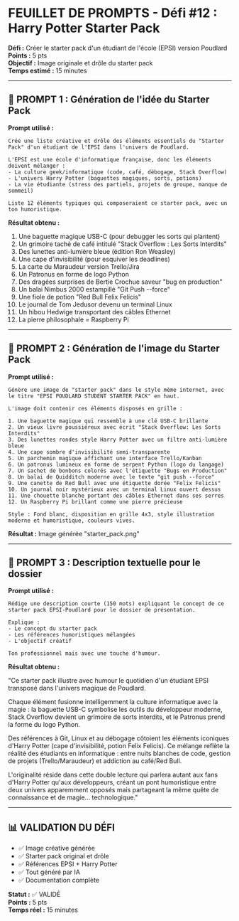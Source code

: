 # FEUILLET DE PROMPTS - Défi #12 : Harry Potter Starter Pack

**Défi :** Créer le starter pack d'un étudiant de l'école (EPSI) version Poudlard  
**Points :** 5 pts  
**Objectif :** Image originale et drôle du starter pack  
**Temps estimé :** 15 minutes

---

## 🎯 PROMPT 1 : Génération de l'idée du Starter Pack

**Prompt utilisé :**
```
Crée une liste créative et drôle des éléments essentiels du "Starter Pack" d'un étudiant de l'EPSI dans l'univers de Poudlard. 

L'EPSI est une école d'informatique française, donc les éléments doivent mélanger :
- La culture geek/informatique (code, café, débogage, Stack Overflow)
- L'univers Harry Potter (baguettes magiques, sorts, potions)
- La vie étudiante (stress des partiels, projets de groupe, manque de sommeil)

Liste 12 éléments typiques qui composeraient ce starter pack, avec un ton humoristique.
```

**Résultat obtenu :**
1. Une baguette magique USB-C (pour debugger les sorts qui plantent)
2. Un grimoire taché de café intitulé "Stack Overflow : Les Sorts Interdits"
3. Des lunettes anti-lumière bleue (édition Ron Weasley)
4. Une cape d'invisibilité (pour esquiver les deadlines)
5. La carte du Maraudeur version Trello/Jira
6. Un Patronus en forme de logo Python
7. Des dragées surprises de Bertie Crochue saveur "bug en production"
8. Un balai Nimbus 2000 estampillé "Git Push --force"
9. Une fiole de potion "Red Bull Felix Felicis"
10. Le journal de Tom Jedusor devenu un terminal Linux
11. Un hibou Hedwige transportant des câbles Ethernet
12. La pierre philosophale = Raspberry Pi

---

## 🎯 PROMPT 2 : Génération de l'image du Starter Pack

**Prompt utilisé :**
```
Génère une image de "starter pack" dans le style mème internet, avec le titre "EPSI POUDLARD STUDENT STARTER PACK" en haut.

L'image doit contenir ces éléments disposés en grille :

1. Une baguette magique qui ressemble à une clé USB-C brillante
2. Un vieux livre poussiéreux avec écrit "Stack Overflow: Les Sorts Interdits" 
3. Des lunettes rondes style Harry Potter avec un filtre anti-lumière bleue
4. Une cape sombre d'invisibilité semi-transparente
5. Un parchemin magique affichant une interface Trello/Kanban
6. Un patronus lumineux en forme de serpent Python (logo du langage)
7. Un sachet de bonbons colorés avec l'étiquette "Bugs en Production"
8. Un balai de Quidditch moderne avec le texte "git push --force"
9. Une canette de Red Bull avec une étiquette dorée "Felix Felicis"
10. Un journal noir mystérieux avec un terminal Linux ouvert dessus
11. Une chouette blanche portant des câbles Ethernet dans ses serres
12. Un Raspberry Pi brillant comme une pierre précieuse

Style : Fond blanc, disposition en grille 4x3, style illustration moderne et humoristique, couleurs vives.
```

**Résultat :** Image générée "starter_pack.png"

---

## 🎯 PROMPT 3 : Description textuelle pour le dossier

**Prompt utilisé :**
```
Rédige une description courte (150 mots) expliquant le concept de ce starter pack EPSI-Poudlard pour le dossier de présentation. 

Explique :
- Le concept du starter pack
- Les références humoristiques mélangées
- L'objectif créatif

Ton professionnel mais avec une touche d'humour.
```

**Résultat obtenu :**

"Ce starter pack illustre avec humour le quotidien d'un étudiant EPSI transposé dans l'univers magique de Poudlard. 

Chaque élément fusionne intelligemment la culture informatique avec la magie : la baguette USB-C symbolise les outils du développeur moderne, Stack Overflow devient un grimoire de sorts interdits, et le Patronus prend la forme du logo Python. 

Des références à Git, Linux et au débogage côtoient les éléments iconiques d'Harry Potter (cape d'invisibilité, potion Felix Felicis). Ce mélange reflète la réalité des étudiants en informatique : entre nuits blanches de code, gestion de projets (Trello/Maraudeur) et addiction au café/Red Bull.

L'originalité réside dans cette double lecture qui parlera autant aux fans d'Harry Potter qu'aux développeurs, créant un pont humoristique entre deux univers apparemment opposés mais partageant la même quête de connaissance et de magie... technologique."

---

## 📊 VALIDATION DU DÉFI

- ✅ Image créative générée
- ✅ Starter pack original et drôle
- ✅ Références EPSI + Harry Potter
- ✅ Tout généré par IA
- ✅ Documentation complète

**Statut :** ✅ VALIDÉ  
**Points :** 5 pts  
**Temps réel :** 15 minutes

